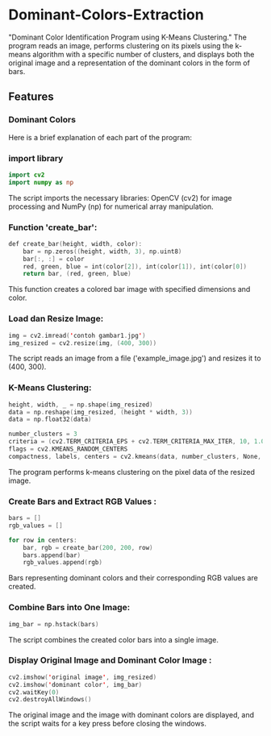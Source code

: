 # Dominant-Colors-Extraction
"Dominant Color Identification Program using K-Means Clustering." The program reads an image, performs clustering on its pixels using the k-means algorithm with a specific number of clusters, and displays both the original image and a representation of the dominant colors in the form of bars.

## Features

### Dominant Colors
Here is a brief explanation of each part of the program:

### import library
```swift
import cv2
import numpy as np

```
The script imports the necessary libraries: OpenCV (cv2) for image processing and NumPy (np) for numerical array manipulation.

### Function 'create_bar':
```swift
def create_bar(height, width, color):
    bar = np.zeros((height, width, 3), np.uint8)
    bar[:, :] = color
    red, green, blue = int(color[2]), int(color[1]), int(color[0])
    return bar, (red, green, blue)

```
This function creates a colored bar image with specified dimensions and color.
### Load dan Resize Image:
```swift
img = cv2.imread('contoh gambar1.jpg')
img_resized = cv2.resize(img, (400, 300))

```
The script reads an image from a file ('example_image.jpg') and resizes it to (400, 300).

### K-Means Clustering:
```swift
height, width, _ = np.shape(img_resized)
data = np.reshape(img_resized, (height * width, 3))
data = np.float32(data)

number_clusters = 3
criteria = (cv2.TERM_CRITERIA_EPS + cv2.TERM_CRITERIA_MAX_ITER, 10, 1.0)
flags = cv2.KMEANS_RANDOM_CENTERS
compactness, labels, centers = cv2.kmeans(data, number_clusters, None, criteria, 10, flags)

```
The program performs k-means clustering on the pixel data of the resized image.

### Create Bars and Extract RGB Values :
```swift
bars = []
rgb_values = []

for row in centers:
    bar, rgb = create_bar(200, 200, row)
    bars.append(bar)
    rgb_values.append(rgb)
```
Bars representing dominant colors and their corresponding RGB values are created.

### Combine Bars into One Image:
```swift
img_bar = np.hstack(bars)
```
The script combines the created color bars into a single image.

### Display Original Image and Dominant Color Image :
```swift
cv2.imshow('original image', img_resized)
cv2.imshow('dominant color', img_bar)
cv2.waitKey(0)
cv2.destroyAllWindows()

```
The original image and the image with dominant colors are displayed, and the script waits for a key press before closing the windows.
